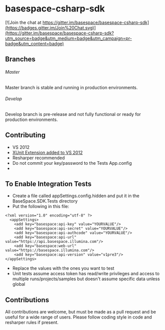 basespace-csharp-sdk
====================

[![Join the chat at https://gitter.im/basespace/basespace-csharp-sdk](https://badges.gitter.im/Join%20Chat.svg)](https://gitter.im/basespace/basespace-csharp-sdk?utm_source=badge&utm_medium=badge&utm_campaign=pr-badge&utm_content=badge)

## Branches ##

###### Master ######
Master branch is stable and running in production environments.

###### Develop ######
Develop branch is pre-release and not fully functional or ready for production environments.

## Contributing ##
- VS 2012
- [XUnit Extension added to VS 2012](http://visualstudiogallery.msdn.microsoft.com/463c5987-f82b-46c8-a97e-b1cde42b9099 "XUnit Extension for VS 2012")
- Resharper recommended
- Do not commit your key/password to the Tests App.config
- 
## To Enable Integration Tests ##
* Create a file called appSettings.config.hidden and put it in the BaseSpace.SDK.Tests directory
* Put the following in this file:

```
<?xml version="1.0" encoding="utf-8" ?>
  <appSettings>
    <add key="basespace:api-key" value="YOURVALUE"/>
    <add key="basespace:api-secret" value="YOURVALUE"/>
    <add key="basespace:api-authcode" value="YOURVALUE"/>
    <add key="basespace:api-url" value="https://api.basespace.illumina.com"/>
    <add key="basespace:web-url" value="https://basespace.illumina.com"/>
    <add key="basespace:api-version" value="v1pre3"/>
</appSettings>
```
* Replace the values with the ones you want to test
* Unit tests assume access token has read/write privileges and access to multiple runs/projects/samples but doesn't assume specific data unless global

## Contributions ##
All contributions are welcome, but must be made as a pull request and be useful for a wide range of users.  Please follow coding style in code and resharper rules if present.
